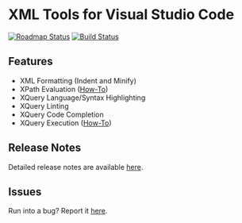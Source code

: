# XML Tools for Visual Studio Code
[![Roadmap Status](https://img.shields.io/badge/roadmap-passive-blue.svg)](https://github.com/TrueCommerce/meta/wiki/roadmaps#passive-roadmap) [![Build Status](https://travis-ci.org/TrueCommerce/vscode-xml.svg?branch=master)](https://travis-ci.org/TrueCommerce/vscode-xml)

## Features
* XML Formatting (Indent and Minify)
* XPath Evaluation ([How-To](https://github.com/TrueCommerce/vscode-xml/wiki/How-To:-Evaluate-XPath-Queries))
* XQuery Language/Syntax Highlighting
* XQuery Linting
* XQuery Code Completion
* XQuery Execution ([How-To](https://github.com/TrueCommerce/vscode-xml/wiki/How-To%3A-Executing-XQuery-Scripts))

## Release Notes
Detailed release notes are available [here](https://github.com/TrueCommerce/vscode-xml/releases).

## Issues
Run into a bug? Report it [here](https://github.com/TrueCommerce/vscode-xml/issues).
